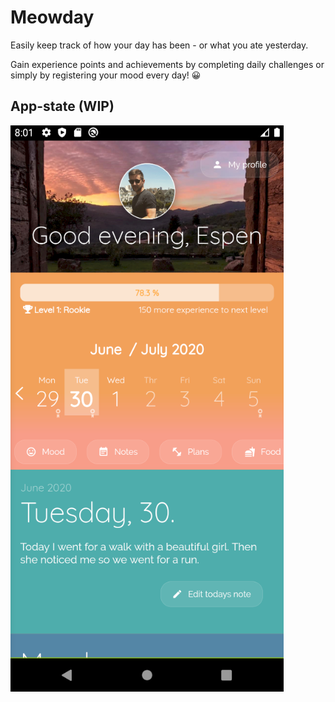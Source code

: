 # Meowday

Easily keep track of how your day has been - or what you ate yesterday.

Gain experience points and achievements by completing daily challenges or simply by registering your mood every day! 😀

## App-state (WIP)

<img src="/doc/meowday_home.PNG" alt="meowday_app"/>
